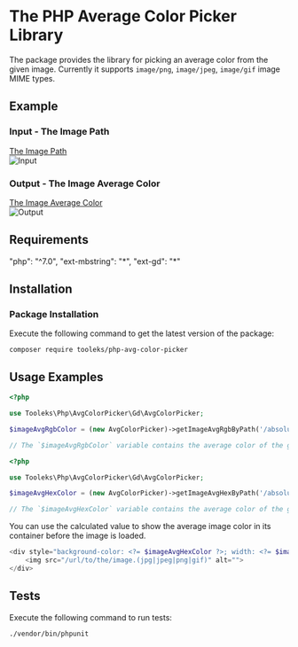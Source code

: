 # The PHP Average Color Picker Library

The package provides the library for picking an average color from the given image. Currently it supports `image/png`, `image/jpeg`, `image/gif` image MIME types.

## Example

### Input - The Image Path

[The Image Path](https://github.com/tooleks/php-avg-color-picker/tree/master/resources/input.jpg)  
![Input](https://raw.githubusercontent.com/tooleks/php-avg-color-picker/master/resources/input.jpg)

### Output - The Image Average Color

[The Image Average Color](https://github.com/tooleks/php-avg-color-picker/tree/master/resources/output.jpg)  
![Output](https://raw.githubusercontent.com/tooleks/php-avg-color-picker/master/resources/output.jpg)

## Requirements

"php": "^7.0",
"ext-mbstring": "\*",
"ext-gd": "\*"

## Installation

### Package Installation

Execute the following command to get the latest version of the package:

```shell
composer require tooleks/php-avg-color-picker
```

## Usage Examples

```php
<?php

use Tooleks\Php\AvgColorPicker\Gd\AvgColorPicker;

$imageAvgRgbColor = (new AvgColorPicker)->getImageAvgRgbByPath('/absolute/path/to/the/image.(jpg|jpeg|png|gif)');

// The `$imageAvgRgbColor` variable contains the average color of the given image in RGB format [255, 255, 255].
```

```php
<?php

use Tooleks\Php\AvgColorPicker\Gd\AvgColorPicker;

$imageAvgHexColor = (new AvgColorPicker)->getImageAvgHexByPath('/absolute/path/to/the/image.(jpg|jpeg|png|gif)');

// The `$imageAvgHexColor` variable contains the average color of the given image in HEX format (#fffff).
```

You can use the calculated value to show the average image color in its container before the image is loaded.

```php
<div style="background-color: <?= $imageAvgHexColor ?>; width: <?= $imageWidth ?>; height: <?= $imageHeight ?>;">
    <img src="/url/to/the/image.(jpg|jpeg|png|gif)" alt="">
</div>
```

## Tests

Execute the following command to run tests:

```shell
./vendor/bin/phpunit
```
